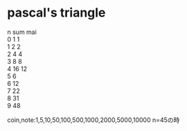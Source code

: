 # pascal's triangle  
  
n  sum  mai  
0  1   1  
1  2   2  
2  4   4  
3  8  8  
4  16   12    
5      6  
6      12  
7      22  
8      31  
9       48  

coin,note:1,5,10,50,100,500,1000,2000,5000,10000
n=45の時
